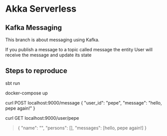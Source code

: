 # Akka Serverless
## Kafka Messaging

This branch is about messaging using Kafka.

If you publish a message to a topic called message
the entity User will receive the message and update its state

## Steps to reproduce

sbt run

docker-compose up

curl POST   localhost:9000/message {
"user_id": "pepe",
"message": "hello, pepe again!"
}

curl GET   localhost:9000/user/pepe 

> {
"name": "",
"persons": [],
"messages": [hello, pepe again!]
}
